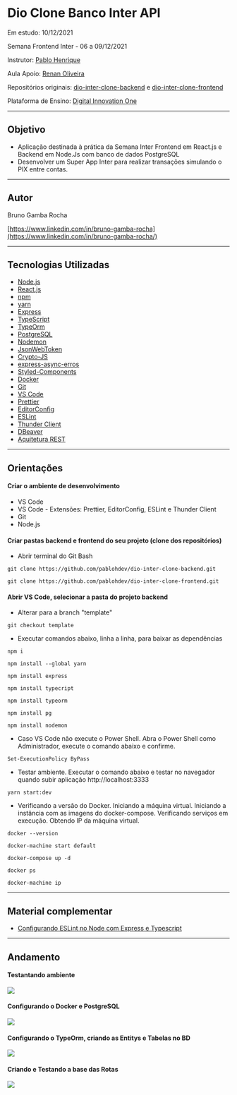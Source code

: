 # Dio Clone Banco Inter API

Em estudo: 10/12/2021

Semana Frontend Inter - 06 a 09/12/2021

Instrutor: [Pablo Henrique](https://github.com/pablohdev)

Aula Apoio: [Renan Oliveira](https://www.linkedin.com/in/renanoliveira-ti/)

Repositórios originais: [dio-inter-clone-backend](https://github.com/pablohdev/dio-inter-clone-backend) e [dio-inter-clone-frontend](https://github.com/pablohdev/dio-inter-clone-frontend)

Plataforma de Ensino: [Digital Innovation One](https://digitalinnovation.one/sign-up?ref=K5EF2VCVKA)



<hr>

##  Objetivo

- Aplicação destinada à prática da Semana Inter Frontend em React.js e Backend em Node.Js com banco de dados PostgreSQL
- Desenvolver um Super App Inter para realizar transações simulando o PIX entre contas.



<hr>

## Autor

Bruno Gamba Rocha

[https://www.linkedin.com/in/bruno-gamba-rocha](https://www.linkedin.com/in/bruno-gamba-rocha/)



<hr>

## Tecnologias Utilizadas

- [Node.js](https://nodejs.org/pt-br/docs/)
- [React.js](https://pt-br.reactjs.org/docs/getting-started.html)
- [npm](https://docs.npmjs.com/)
- [yarn](https://classic.yarnpkg.com/en/docs)
- [Express](https://expressjs.com/pt-br/)
- [TypeScript](https://www.typescriptlang.org/docs/)
- [TypeOrm](https://typeorm.io/)
- [PostgreSQL](https://www.postgresql.org/docs/8.1/index.html)
- [Nodemon](https://www.npmjs.com/package/nodemon)
- [JsonWebToken](https://www.npmjs.com/package/jsonwebtoken)
- [Crypto-JS](https://www.npmjs.com/package/crypto-js)
- [express-async-erros](https://www.npmjs.com/package/express-async-errors)
- [Styled-Components](https://styled-components.com/docs)
- [Docker](https://docs.docker.com/)
- [Git](https://git-scm.com/doc/)
- [VS Code](https://code.visualstudio.com/)
- [Prettier](https://marketplace.visualstudio.com/items?itemName=esbenp.prettier-vscode)
- [EditorConfig](https://marketplace.visualstudio.com/items?itemName=EditorConfig.EditorConfig)
- [ESLint](https://marketplace.visualstudio.com/items?itemName=dbaeumer.vscode-eslint)
- [Thunder Client](https://marketplace.visualstudio.com/items?itemName=rangav.vscode-thunder-client)
- [DBeaver](https://dbeaver.io/)
- [Aquitetura REST](https://pt.wikipedia.org/wiki/REST)



<hr>

## Orientações

#### Criar o ambiente de desenvolvimento
- VS Code
- VS Code - Extensões: Prettier, EditorConfig, ESLint e Thunder Client
- Git
- Node.js

#### Criar pastas backend e frontend do seu projeto (clone dos repositórios)

- Abrir terminal do Git Bash

``` git clone https://github.com/pablohdev/dio-inter-clone-backend.git ```

``` git clone https://github.com/pablohdev/dio-inter-clone-frontend.git ```

#### Abrir VS Code, selecionar a pasta do projeto backend

- Alterar para a branch "template"

``` git checkout template ```
	
- Executar comandos abaixo, linha a linha, para baixar as dependências

``` npm i ```

``` npm install --global yarn ```

``` npm install express ```

``` npm install typecript ```

``` npm install typeorm ```

``` npm install pg ```

``` npm install nodemon ```

- Caso VS Code não execute o Power Shell. Abra o Power Shell como Administrador, execute o comando abaixo e confirme.

``` Set-ExecutionPolicy ByPass ```
		
- Testar ambiente. Executar o comando abaixo e testar no navegador quando subir aplicação http://localhost:3333

``` yarn start:dev ```

- Verificando a versão do Docker. Iniciando a máquina virtual. Iniciando a instância com as imagens do docker-compose. Verificando serviços em execução. Obtendo IP da máquina virtual.

``` docker --version ``` 

``` docker-machine start default ```

``` docker-compose up -d ``` 

``` docker ps ``` 

``` docker-machine ip ``` 


<hr>

## Material complementar

- [Configurando ESLint no Node com Express e Typescript](https://dev.to/melquisedecfelipe/configurando-eslint-no-node-com-express-e-typescript-58p9)



<hr>

## Andamento

#### Testantando ambiente

<img src="/backend/screenshots/screenshot-01.png"/> 

#### Configurando o Docker e PostgreSQL

<img src="/backend/screenshots/screenshot-02.png"/> 

#### Configurando o TypeOrm, criando as Entitys e Tabelas no BD

<img src="/backend/screenshots/screenshot-03.png"/> 

#### Criando e Testando a base das Rotas

<img src="/backend/screenshots/screenshot-04.png"/> 